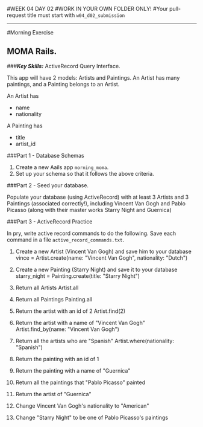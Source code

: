#WEEK 04 DAY 02
#WORK IN YOUR OWN FOLDER ONLY!
#Your pull-request title must start with `w04_d02_submission`

___

#Morning Exercise

## MOMA Rails.
###***Key Skills:*** ActiveRecord Query Interface.

This app will have 2 models: Artists and Paintings. An Artist has many paintings, and a Painting belongs to an Artist.

An Artist has

* name
* nationality

A Painting has

* title
* artist_id

###Part 1 - Database Schemas

1. Create a new Aails app `morning_moma`.
2. Set up your schema so that it follows the above criteria.

###Part 2 - Seed your database.

Populate your database (using ActiveRecord) with at least 3 Artists and 3 Paintings (associated correctly!), including Vincent Van Gogh and Pablo Picasso (along with their master works Starry Night and Guernica)

###Part 3 - ActiveRecord Practice

In pry, write active record commands to do the following.  Save each command in a file `active_record_commands.txt`.

1. Create a new Artist (Vincent Van Gogh) and save him to your database
vince = Artist.create(name: "Vincent Van Gogh", nationality: "Dutch")
2. Create a new Painting (Starry Night) and save it to your database
starry_night = Painting.create(title: "Starry Night")
3. Return all Artists
Artist.all
4. Return all Paintings
Painting.all
5. Return the artist with an id of 2
Artist.find(2)
6. Return the artist with a name of "Vincent Van Gogh"
Artist.find_by(name: "Vincent Van Gogh")
7. Return all the artists who are "Spanish"
Artist.where(nationality: "Spanish")
8. Return the painting with an id of 1
9. Return the painting with a name of "Guernica"

10. Return all the paintings that "Pablo Picasso" painted
11. Return the artist of "Guernica"

12. Change Vincent Van Gogh's nationality to "American"
13. Change "Starry Night" to be one of Pablo Picasso's paintings

